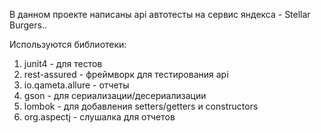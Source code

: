 В данном проекте написаны api автотесты на сервис яндекса - Stellar Burgers..

Используются библиотеки:

1. junit4 - для тестов
2. rest-assured - фреймворк для тестирования api
3. io.qameta.allure - отчеты
4. gson - для сериализации/десериализации
5. lombok - для добавления setters/getters и constructors
6. org.aspectj - слушалка для отчетов
